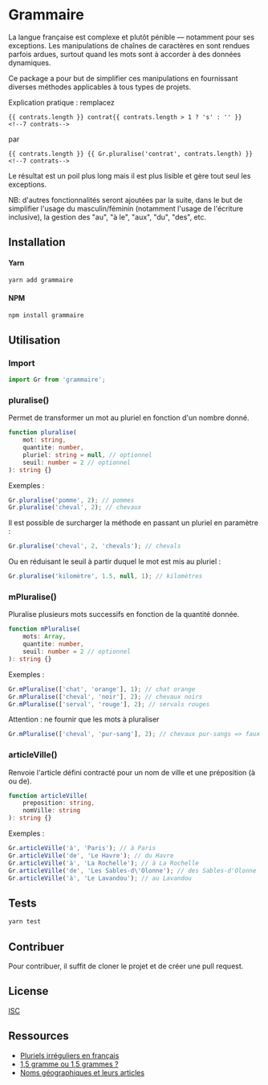 # Grammaire

La langue française est complexe et plutôt pénible — notamment pour ses exceptions.
Les manipulations de chaînes de caractères en sont rendues parfois ardues, surtout quand les mots sont à accorder à des données dynamiques.

Ce package a pour but de simplifier ces manipulations en fournissant diverses méthodes applicables à tous types de projets.

Explication pratique : remplacez
```vue
{{ contrats.length }} contrat{{ contrats.length > 1 ? 's' : '' }}
<!--7 contrats-->
```
par
```vue
{{ contrats.length }} {{ Gr.pluralise('contrat', contrats.length) }}
<!--7 contrats-->
```

Le résultat est un poil plus long mais il est plus lisible et gère tout seul les exceptions.

NB: d'autres fonctionnalités seront ajoutées par la suite, dans le but de simplifier l'usage du masculin/féminin (notamment
l'usage de l'écriture inclusive), la gestion des "au", "à le", "aux", "du", "des", etc.


## Installation

#### Yarn
```bash
yarn add grammaire
```

#### NPM
```bash
npm install grammaire
```


## Utilisation

### Import
```javascript
import Gr from 'grammaire';
```

### pluralise()
Permet de transformer un mot au pluriel en fonction d'un nombre donné.

```typescript
function pluralise(
    mot: string,
    quantite: number,
    pluriel: string = null, // optionnel
    seuil: number = 2 // optionnel
): string {}
```

Exemples :
```javascript
Gr.pluralise('pomme', 2); // pommes
Gr.pluralise('cheval', 2); // chevaux
```

Il est possible de surcharger la méthode en passant un pluriel en paramètre :
```javascript
Gr.pluralise('cheval', 2, 'chevals'); // chevals
```

Ou en réduisant le seuil à partir duquel le mot est mis au pluriel :
```javascript
Gr.pluralise('kilomètre', 1.5, null, 1); // kilomètres
```

### mPluralise()
Pluralise plusieurs mots successifs en fonction de la quantité donnée.

```typescript
function mPluralise(
    mots: Array,
    quantite: number,
    seuil: number = 2 // optionnel
): string {}
```

Exemples :

```javascript
Gr.mPluralise(['chat', 'orange'], 1); // chat orange
Gr.mPluralise(['cheval', 'noir'], 2); // chevaux noirs
Gr.mPluralise(['serval', 'rouge'], 2); // servals rouges
```
Attention : ne fournir que les mots à pluraliser
```javascript
Gr.mPluralise(['cheval', 'pur-sang'], 2); // chevaux pur-sangs => faux
```

### articleVille()
Renvoie l'article défini contracté pour un nom de ville et une préposition (à ou de).

```typescript
function articleVille(
    preposition: string,
    nomVille: string
): string {}
```

Exemples :

```javascript
Gr.articleVille('à', 'Paris'); // à Paris
Gr.articleVille('de', 'Le Havre'); // du Havre
Gr.articleVille('à', 'La Rochelle'); // à La Rochelle
Gr.articleVille('de', 'Les Sables-d\'Olonne'); // des Sables-d'Olonne
Gr.articleVille('à', 'Le Lavandou'); // au Lavandou
```


## Tests
```bash
yarn test
```


## Contribuer
Pour contribuer, il suffit de cloner le projet et de créer une pull request.


## License
[ISC](https://opensource.org/licenses/ISC)


## Ressources
- [Pluriels irréguliers en français](https://fr.wiktionary.org/wiki/Annexe:Pluriels_irr%C3%A9guliers_en_fran%C3%A7ais)
- [1,5 gramme ou 1,5 grammes ?](https://www.antidote.info/fr/blogue/enquetes/15-gramme-ou-15-grammes)
- [Noms géographiques et leurs articles](https://www.dictionnaire-academie.fr/article/QDL058)
